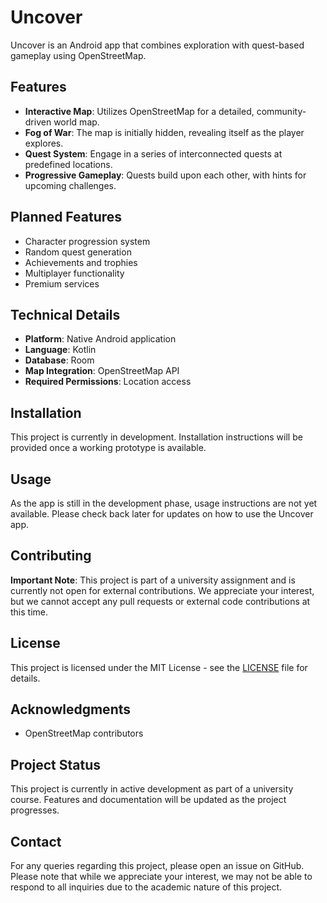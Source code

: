 # Uncover

Uncover is an Android app that combines exploration with quest-based gameplay using OpenStreetMap.

## Features

- **Interactive Map**: Utilizes OpenStreetMap for a detailed, community-driven world map.
- **Fog of War**: The map is initially hidden, revealing itself as the player explores.
- **Quest System**: Engage in a series of interconnected quests at predefined locations.
- **Progressive Gameplay**: Quests build upon each other, with hints for upcoming challenges.

## Planned Features

- Character progression system
- Random quest generation
- Achievements and trophies
- Multiplayer functionality
- Premium services

## Technical Details

- **Platform**: Native Android application
- **Language**: Kotlin
- **Database**: Room
- **Map Integration**: OpenStreetMap API
- **Required Permissions**: Location access

## Installation

This project is currently in development. Installation instructions will be provided once a working prototype is available.

## Usage

As the app is still in the development phase, usage instructions are not yet available. Please check back later for updates on how to use the Uncover app.

## Contributing

**Important Note**: This project is part of a university assignment and is currently not open for external contributions. We appreciate your interest, but we cannot accept any pull requests or external code contributions at this time.

## License

This project is licensed under the MIT License - see the [LICENSE](LICENSE) file for details.

## Acknowledgments

- OpenStreetMap contributors

## Project Status

This project is currently in active development as part of a university course. Features and documentation will be updated as the project progresses.


## Contact

For any queries regarding this project, please open an issue on GitHub. Please note that while we appreciate your interest, we may not be able to respond to all inquiries due to the academic nature of this project.
